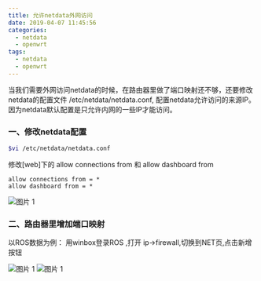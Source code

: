 ```yaml
---
title: 允许netdata外网访问
date: 2019-04-07 11:45:56
categories:
  - netdata
  - openwrt
tags:
  - netdata
  - openwrt
---
```


<!--more-->

当我们需要外网访问netdata的时候，在路由器里做了端口映射还不够，还要修改netdata的配置文件 /etc/netdata/netdata.conf, 配置netdata允许访问的来源IP。因为netdata默认配置是只允许内网的一些IP才能访问。

### 一、修改netdata配置

```bash
$vi /etc/netdata/netdata.conf
```

修改[web]下的 allow connections from 和 allow dashboard from

```
allow connections from = *
allow dashboard from = *
```

![图片 1](1554609011349.jpg)

### 二、路由器里增加端口映射

以ROS数据为例：
用winbox登录ROS ,打开 ip->firewall,切换到NET页,点击新增按钮

![图片 1](1554610449677.jpg)
![图片 1](1554610422433.jpg)
